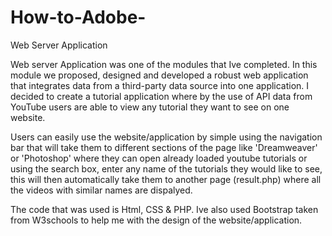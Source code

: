 # How-to-Adobe-
Web Server Application 


Web server Application was one of the modules that Ive completed. In this module we proposed, designed and developed a robust web application that integrates data from a third-party data source into one application. I decided to create a tutorial application where by the use of API data from YouTube users are able to view any tutorial they want to see on one website.



Users can easily use the website/application by simple using the navigation bar that will take them to different sections of the page like 'Dreamweaver' or 'Photoshop' where they can open already loaded youtube tutorials or using the search box, enter any name of the tutorials they would like to see, this will then automatically take them to another page (result.php) where all the videos with similar names are dispalyed. 

The code that was used is Html, CSS & PHP. Ive also used Bootstrap taken from W3schools to help me with the design of the website/application. 
